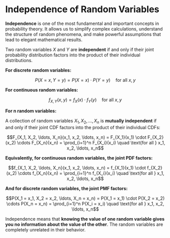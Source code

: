 # Independence of Random Variables

**Independence** is one of the most fundamental and important concepts in probability theory. It allows us to simplify complex calculations, understand the structure of random phenomena, and make powerful assumptions that lead to elegant mathematical results.

Two random variables $X$ and $Y$ are **independent** if and only if their joint probability distribution factors into the product of their individual distributions.

**For discrete random variables:**

$$P(X = x, Y = y) = P(X = x) \cdot P(Y = y) \quad \text{for all } x, y$$

**For continuous random variables:**

$$f_{X,Y}(x, y) = f_X(x) \cdot f_Y(y) \quad \text{for all } x, y$$

**For n random variables:**

A collection of random variables $X_1, X_2, \ldots, X_n$ is **mutually independent** if and only if their joint CDF factors into the product of their individual CDFs:

$$F_{X_1, X_2, \ldots, X_n}(x_1, x_2, \ldots, x_n) = F_{X_1}(x_1) \cdot F_{X_2}(x_2) \cdots F_{X_n}(x_n) = \prod_{i=1}^n F_{X_i}(x_i) \quad \text{for all } x_1, x_2, \ldots, x_n$$

**Equivalently, for continuous random variables, the joint PDF factors:**

$$f_{X_1, X_2, \ldots, X_n}(x_1, x_2, \ldots, x_n) = f_{X_1}(x_1) \cdot f_{X_2}(x_2) \cdots f_{X_n}(x_n) = \prod_{i=1}^n f_{X_i}(x_i) \quad \text{for all } x_1, x_2, \ldots, x_n$$

**And for discrete random variables, the joint PMF factors:**

$$P(X_1 = x_1, X_2 = x_2, \ldots, X_n = x_n) = P(X_1 = x_1) \cdot P(X_2 = x_2) \cdots P(X_n = x_n) = \prod_{i=1}^n P(X_i = x_i) \quad \text{for all } x_1, x_2, \ldots, x_n$$

Independence means that **knowing the value of one random variable gives you no information about the value of the other**. The random variables are completely unrelated in their behavior.